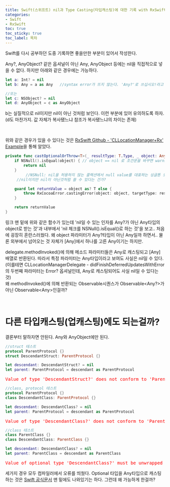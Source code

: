 ```yaml
---
title: Swift(스위프트) nil과 Type Casting(타입캐스팅)에 대한 기록 with RxSwift
categories:
- Swift
- RxSwift
toc: true
toc_sticky: true
toc_label: 목차
---
```


Swift를 다시 공부하던 도중 기록하면 좋을만한 부분이 있어서 작성한다.


Any?, AnyObject? 같은 옵셔널이 아닌 Any, AnyObject 등에는 nil을 직접적으로 넣을 수 없다. 하지만 아래와 같은 경우에는 가능하다.
```swift
let a: Int? = nil
let b: Any = a as Any   //syntax error가 뜨지 않는다. 'Any?'로 쓰십시오!라고 뜰 줄 알았는데..

//또는
let c: NSObject? = nil
let d: AnyObject = c as AnyObject
 ```
 b는 실질적으로 nil이지만 nil이 아닌 것처럼 보인다. 이런 부분에 있어 유의하도록 하자. (d도 마찬가지. 값 자체가 복사됐느냐 참조가 복사됐느냐의 차이는 존재)

&nbsp;

위와 같은 경우가 있을 수 있다는 것은 [RxSwift Github - 'CLLocationManager+Rx' Example](https://github.com/ReactiveX/RxSwift/blob/main/RxExample/Extensions/CLLocationManager%2BRx.swift)을 통해 알았다.   

```swift
private func castOptionalOrThrow<T>(_ resultType: T.Type, _ object: Any) throws -> T? {
    if NSNull().isEqual(object) { // object == nil 로 조건문을 바꾸면 warning 표시.
        return nil
    }
		 //NSNull: nil을 허용하지 않는 콜렉션에서 null value를 대표하는 싱글톤 오브젝트
     //nil이지만 nil이 아닌것처럼 쓸 수 있다는 건가?

    guard let returnValue = object as? T else {
        throw RxCocoaError.castingError(object: object, targetType: resultType)
    }

    return returnValue
}
```
링크 맨 밑에 위와 같은 함수가 있는데 'nil일 수 있는 인자를 Any?가 아닌 Any타입의 object로 받는 것'과 내부에서 'nil 체크를 NSNull().isEqual()로 하는 것'을 보고.. 처음에 굉장히 혼란스러웠다. 왜 object 파라미터가 Any?타입이 아닌 Any일까 하면서.. 물론 외부에서 넘어오는 것 자체가 \[Any]에서 하나를 고른 Any이기는 하지만.

delegate.methodInvoked()에 의해 메소드 파라미터들은 Any로 캐스팅되고 [Any] 배열로 반환된다. 따라서 특정 파라미터는 Any타입이라고 보여도 사실은 nil일 수 있다. (이를테면 CLLocationManagerDelegate - didFinishDeferredUpdatesWithError의 두번째 파라미터는 Error? 옵셔널인데, Any로 캐스팅되어도 사실 nil일 수 있다는 것)   
왜 methodInvoked()에 의해 반환되는 Observable시퀀스가 Observable\<Any?>가 아닌 Observable\<Any>인걸까?

&nbsp;
# 다른 타입캐스팅(업캐스팅)에도 되는걸까?
결론부터 말하자면 안된다. Any와 AnyObject에만 된다. 

```swift
//struct 테스트
protocol ParentProtocol {}
struct DescendantStruct: ParentProtocol {}

let descendant: DescendantStruct? = nil
let parent: ParentProtocol = descendant as ParentProtocol
```
<pre>
<span style="color:red">Value of type 'DescendantStruct?' does not conform to 'ParentProtocol' in coercion</span>
</pre>


```swift
//class, protocol 테스트
protocol ParentProtocol {}
class DescendantClass: ParentProtocol {}

let descendant: DescendantClass? = nil
let parent: ParentProtocol = descendant as ParentProtocol
```

<pre>
<span style="color:red">Value of type 'DescendantClass?' does not conform to 'ParentProtocol' in coercion</span>
</pre>


```swift
//class 테스트
class ParentClass {}
class DescendantClass: ParentClass {}

let descendant: DescendantClass? = nil
let parent: ParentClass = descendant as ParentClass

```

<pre>
<span style="color:red">Value of optional type 'DescendantClass?' must be unwrapped to a value of type 'DescendantClass'</span>
</pre>

세가지 경우 모두 컴파일러에서 오류를 띄웠다.
Optional 타입을 Any타입으로 캐스팅 하는 것은 [Swift 공식문서](https://docs.swift.org/swift-book/LanguageGuide/TypeCasting.html) 맨 밑에도 나와있기는 하다. 그런데 왜 가능하게 한걸까?
